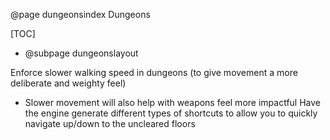 @page dungeonsindex Dungeons

[TOC]
- @subpage dungeonslayout

Enforce slower walking speed in dungeons (to give movement a more deliberate and weighty feel)
 - Slower movement will also help with weapons feel more impactful
Have the engine generate different types of shortcuts to allow you to quickly navigate up/down to the uncleared floors
